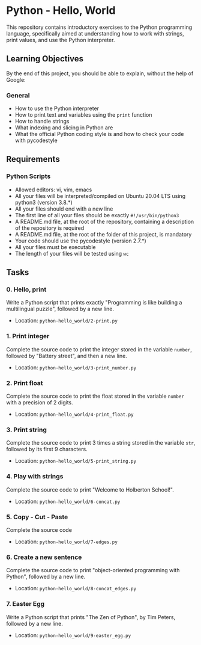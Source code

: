 # Python - Hello, World

This repository contains introductory exercises to the Python programming language, specifically aimed at understanding how to work with strings, print values, and use the Python interpreter.

## Learning Objectives

By the end of this project, you should be able to explain, without the help of Google:

### General
- How to use the Python interpreter
- How to print text and variables using the `print` function
- How to handle strings
- What indexing and slicing in Python are
- What the official Python coding style is and how to check your code with pycodestyle

## Requirements

### Python Scripts
- Allowed editors: vi, vim, emacs
- All your files will be interpreted/compiled on Ubuntu 20.04 LTS using python3 (version 3.8.*)
- All your files should end with a new line
- The first line of all your files should be exactly `#!/usr/bin/python3`
- A README.md file, at the root of the repository, containing a description of the repository is required
- A README.md file, at the root of the folder of this project, is mandatory
- Your code should use the pycodestyle (version 2.7.*)
- All your files must be executable
- The length of your files will be tested using `wc`

## Tasks

### 0. Hello, print
Write a Python script that prints exactly "Programming is like building a multilingual puzzle", followed by a new line.
- Location: `python-hello_world/2-print.py`

### 1. Print integer
Complete the source code to print the integer stored in the variable `number`, followed by "Battery street", and then a new line.
- Location: `python-hello_world/3-print_number.py`

### 2. Print float
Complete the source code to print the float stored in the variable `number` with a precision of 2 digits.
- Location: `python-hello_world/4-print_float.py`

### 3. Print string
Complete the source code to print 3 times a string stored in the variable `str`, followed by its first 9 characters.
- Location: `python-hello_world/5-print_string.py`

### 4. Play with strings
Complete the source code to print "Welcome to Holberton School!".
- Location: `python-hello_world/6-concat.py`

### 5. Copy - Cut - Paste
Complete the source code
- Location: `python-hello_world/7-edges.py`

### 6. Create a new sentence
Complete the source code to print "object-oriented programming with Python", followed by a new line.
- Location: `python-hello_world/8-concat_edges.py`

### 7. Easter Egg
Write a Python script that prints "The Zen of Python", by Tim Peters, followed by a new line.
- Location: `python-hello_world/9-easter_egg.py`

